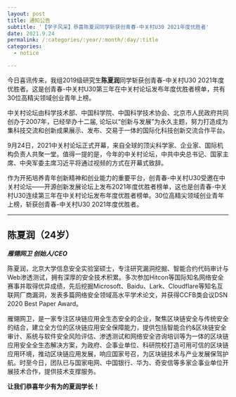 ```yaml
---
layout: post
title: 通知公告
subtitle: '【学子风采】恭喜陈夏润同学斩获创青春-中关村U30 2021年度优胜者'
date: 2021.9.24
permalink: /:categories/:year/:month/:day/:title
categories:
  - notice

---
```


今日喜讯传来，我组2019级研究生**陈夏润**同学斩获创青春-中关村U30 2021年度优胜者。这是创青春-中关村U30第三年在中关村论坛发布年度优胜者榜单，共有30位高精尖领域创业青年上榜。

中关村论坛由科学技术部、中国科学院、中国科学技术协会、北京市人民政府共同创办于2007年，已经举办十二届, 论坛以“创新与发展”为永久主题，努力打造成为集科技交流和创新成果展示、发布、交易于一体的国际化科技创新交流合作平台。

9月24日，2021中关村论坛正式开幕，来自全球的顶尖科学家、企业家、国际机构负责人共聚一堂。值得一提的是，今年的中关村论坛，中共中央总书记、国家主席、中央军委主席习近平将通过视频的方式在开幕式致辞。

作为开拓培养青年创新精神和创业能力的重要平台，创青春-中关村U30受邀在中关村论坛——开源创新发展论坛上发布2021年度优胜者榜单，这也是创青春-中关村U30连续第三年在中关村论坛发布年度优胜者榜单。30位高精尖领域创业青年上榜，斩获创青春-中关村U30 2021年度优胜者。

-----

## 陈夏润（24岁）

***雁翎网卫  创始人/CEO***

陈夏润，北京大学信息安全实验室硕士，专注研究漏洞挖掘、智能合约代码审计与Web渗透测试，拥有深厚的安全技术积累。多次参加Hitcon等国际知名网络安全赛事并取得优异成绩，先后挖掘Microsoft、Baidu、Lark、Cloudflare等知名互联网厂商漏洞，发表多篇网络安全领域高水平学术论文，并获得CCFB类会议DSN 2020 Best Paper Award。

雁翎网卫，是一家专注区块链应用全生态安全的企业，聚焦区块链安全与传统安全的结合，建立全方位的区块链应用安全保障能力，提供包括智能合约&区块链安全审计、系统与软件安全风险评估、渗透测试和网络安全咨询培训等为一体的区块链应用安全全生态解决方案，为政府、企事业单位、科研院校打造可用可信的区块链应用环境，推动区块链应用发展，响应国家号召，为区块链技术与产业发展保驾护航。时至今日，团队已与国家电网、中国银行、华为、奇安信等多家企事业单位开展技术合作，提供技术支撑服务。

**让我们恭喜年少有为的夏润学长！**